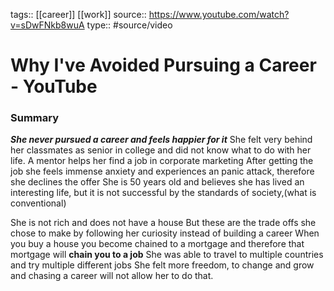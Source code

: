 tags:: [[career]] [[work]]
source:: https://www.youtube.com/watch?v=sDwFNkb8wuA
type:: #source/video

# Why I've Avoided Pursuing a Career - YouTube 
  
### Summary
***She never pursued a career and feels happier for it***
She felt very behind her classmates as senior in college and did not know what to do with her life.
A mentor helps her find a job in corporate marketing
After getting the job she feels immense anxiety and experiences an panic attack, therefore she declines the offer
She is 50 years old and believes she has lived an interesting life, but it is not successful by the standards of society,(what is conventional)

She is not rich and does not have a house
But these are the trade offs she chose to make by following her curiosity instead of building a career
When you buy a house you become chained to a mortgage and therefore that mortgage will **chain you to a job** 
She was able to travel to multiple countries and try multiple different jobs
She felt more freedom, to change and grow and chasing a career will not allow her to do that.
